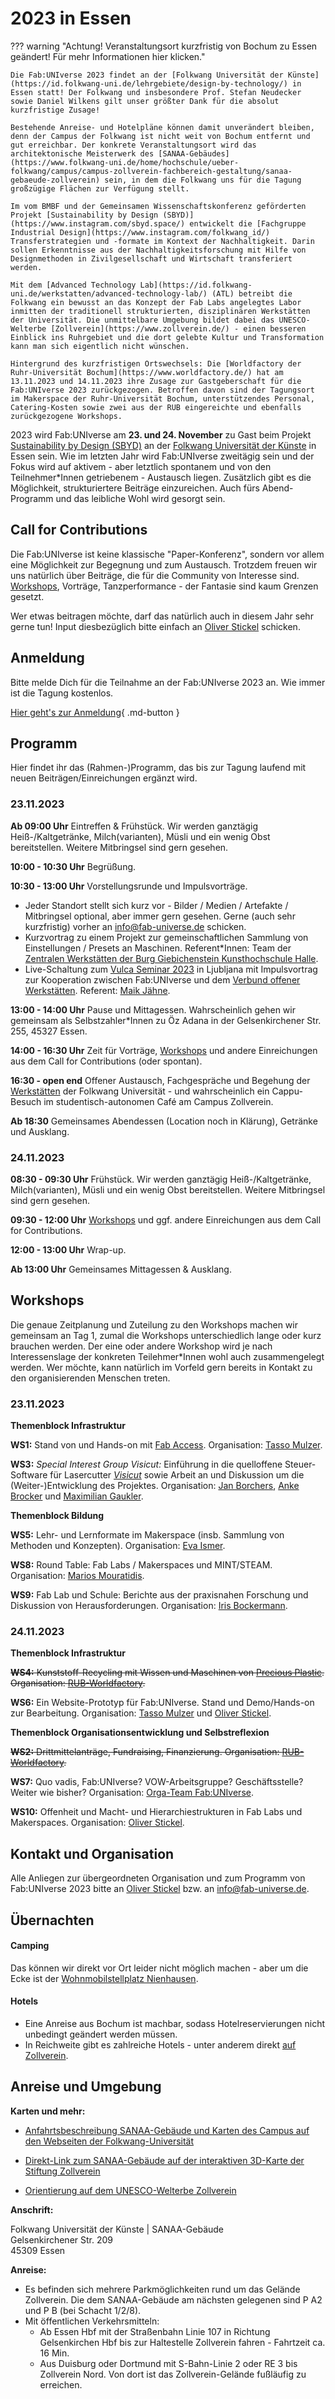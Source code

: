 # 2023 in Essen



??? warning "Achtung! Veranstaltungsort kurzfristig von Bochum zu Essen geändert! Für mehr Informationen hier klicken."

    Die Fab:UNIverse 2023 findet an der [Folkwang Universität der Künste](https://id.folkwang-uni.de/lehrgebiete/design-by-technology/) in Essen statt! Der Folkwang und insbesondere Prof. Stefan Neudecker sowie Daniel Wilkens gilt unser größter Dank für die absolut kurzfristige Zusage!  

    Bestehende Anreise- und Hotelpläne können damit unverändert bleiben, denn der Campus der Folkwang ist nicht weit von Bochum entfernt und gut erreichbar. Der konkrete Veranstaltungsort wird das architektonische Meisterwerk des [SANAA-Gebäudes](https://www.folkwang-uni.de/home/hochschule/ueber-folkwang/campus/campus-zollverein-fachbereich-gestaltung/sanaa-gebaeude-zollverein) sein, in dem die Folkwang uns für die Tagung großzügige Flächen zur Verfügung stellt.
	
    Im vom BMBF und der Gemeinsamen Wissenschaftskonferenz geförderten Projekt [Sustainability by Design (SBYD)](https://www.instagram.com/sbyd.space/) entwickelt die [Fachgruppe Industrial Design](https://www.instagram.com/folkwang_id/) Transferstrategien und -formate im Kontext der Nachhaltigkeit. Darin sollen Erkenntnisse aus der Nachhaltigkeitsforschung mit Hilfe von Designmethoden in Zivilgesellschaft und Wirtschaft transferiert werden.
	
    Mit dem [Advanced Technology Lab](https://id.folkwang-uni.de/werkstatten/advanced-technology-lab/) (ATL) betreibt die Folkwang ein bewusst an das Konzept der Fab Labs angelegtes Labor inmitten der traditionell strukturierten, disziplinären Werkstätten der Universität. Die unmittelbare Umgebung bildet dabei das UNESCO-Welterbe [Zollverein](https://www.zollverein.de/) - einen besseren Einblick ins Ruhrgebiet und die dort gelebte Kultur und Transformation kann man sich eigentlich nicht wünschen. 

    Hintergrund des kurzfristigen Ortswechsels: Die [Worldfactory der Ruhr-Universität Bochum](https://www.worldfactory.de/) hat am 13.11.2023 und 14.11.2023 ihre Zusage zur Gastgeberschaft für die Fab:UNIverse 2023 zurückgezogen. Betroffen davon sind der Tagungsort im Makerspace der Ruhr-Universität Bochum, unterstützendes Personal, Catering-Kosten sowie zwei aus der RUB eingereichte und ebenfalls zurückgezogene Workshops.  

2023 wird Fab:UNIverse am **23. und 24. November** zu Gast beim Projekt [Sustainability by Design (SBYD)](https://www.instagram.com/sbyd.space/) an der [Folkwang Universität der Künste](https://www.folkwang-uni.de/) in Essen sein. Wie im letzten Jahr wird Fab:UNIverse zweitägig sein und der Fokus wird auf aktivem - aber letztlich spontanem und von den Teilnehmer\*Innen getriebenem - Austausch liegen. Zusätzlich gibt es die Möglichkeit, strukturiertere Beiträge einzureichen. Auch fürs Abend-Programm und das leibliche Wohl wird gesorgt sein. 


## Call for Contributions

Die Fab:UNIverse ist keine klassische "Paper-Konferenz", sondern vor allem eine Möglichkeit zur Begegnung und zum Austausch. Trotzdem freuen wir uns natürlich über Beiträge, die für die Community von Interesse sind. [Workshops](#workshops), Vorträge, Tanzperformance - der Fantasie sind kaum Grenzen gesetzt. 

Wer etwas beitragen möchte, darf das natürlich auch in diesem Jahr sehr gerne tun! Input diesbezüglich bitte einfach an [Oliver Stickel](https://oliverstickel.de) schicken.

## Anmeldung

Bitte melde Dich für die Teilnahme an der Fab:UNIverse 2023 an. Wie immer ist die Tagung kostenlos. 

[Hier geht's zur Anmeldung](https://pretix.eu/fabuniverse/fabuniverse2023/){ .md-button }

## Programm

Hier findet ihr das (Rahmen-)Programm, das bis zur Tagung laufend mit neuen Beiträgen/Einreichungen ergänzt wird.

### 23.11.2023

**Ab 09:00 Uhr**		Eintreffen & Frühstück. Wir werden ganztägig Heiß-/Kaltgetränke, Milch(varianten), Müsli und ein wenig Obst bereitstellen. Weitere Mitbringsel sind gern gesehen.

**10:00 - 10:30 Uhr**   Begrüßung.

**10:30 - 13:00 Uhr**	Vorstellungsrunde und Impulsvorträge.

- Jeder Standort stellt sich kurz vor - Bilder / Medien / Artefakte / Mitbringsel optional, aber immer gern gesehen. Gerne (auch sehr kurzfristig) vorher an [info@fab-universe.de](mailto:info@fab-universe.de) schicken.
- Kurzvortrag zu einem Projekt zur gemeinschaftlichen Sammlung von Einstellungen / Presets an Maschinen. Referent\*Innen: Team der [Zentralen Werkstätten der Burg Giebichenstein Kunsthochschule Halle](https://www.burg-halle.de/hochschule/einrichtungen/zentrale-werkstaetten/).
- Live-Schaltung zum [Vulca Seminar 2023](https://vulca.eu/seminar23/) in Ljubljana mit Impulsvortrag zur Kooperation zwischen Fab:UNIverse und dem [Verbund offener Werkstätten](https://www.offene-werkstaetten.org/). Referent: [Maik Jähne](https://www.slub-dresden.de/ueber-uns/kontakte-und-ansprechpersonen/maik-jaehne).

**13:00 - 14:00 Uhr**	Pause und Mittagessen. Wahrscheinlich gehen wir gemeinsam als Selbstzahler\*Innen zu Öz Adana in der Gelsenkirchener Str. 255, 45327 Essen.

**14:00 - 16:30 Uhr**	Zeit für Vorträge, [Workshops](#workshops) und andere Einreichungen aus dem Call for Contributions (oder spontan).

**16:30 - open end**    Offener Austausch, Fachgespräche und Begehung der [Werkstätten](https://id.folkwang-uni.de/werkstatten/) der Folkwang Universität - und wahrscheinlich ein Cappu-Besuch im studentisch-autonomen Café am Campus Zollverein.

**Ab 18:30**            Gemeinsames Abendessen (Location noch in Klärung), Getränke und Ausklang.


### 24.11.2023

**08:30 - 09:30 Uhr**	Frühstück. Wir werden ganztägig Heiß-/Kaltgetränke, Milch(varianten), Müsli und ein wenig Obst bereitstellen. Weitere Mitbringsel sind gern gesehen.

**09:30 - 12:00 Uhr**	[Workshops](#workshops) und ggf. andere Einreichungen aus dem Call for Contributions.

**12:00 - 13:00 Uhr**	Wrap-up.

**Ab 13:00 Uhr**	Gemeinsames Mittagessen & Ausklang.


## Workshops

Die genaue Zeitplanung und Zuteilung zu den Workshops machen wir gemeinsam an Tag 1, zumal die Workshops unterschiedlich lange oder kurz brauchen werden. Der eine oder andere Workshop wird je nach Interessenslage der konkreten Teilehmer\*Innen wohl auch zusammengelegt werden. Wer möchte, kann natürlich im Vorfeld gern bereits in Kontakt zu den organisierenden Menschen treten.

### 23.11.2023

**Themenblock Infrastruktur**

**WS1:** Stand von und Hands-on mit [Fab Access](https://fab-access.org/). Organisation: [Tasso Mulzer](https://www.bht-berlin.de/people/detail/1487).

**WS3:** *Special Interest Group Visicut:* Einführung in die quelloffene Steuer-Software für Lasercutter [*Visicut*](https://visicut.org/) sowie Arbeit an und Diskussion um die (Weiter-)Entwicklung des Projektes. Organisation: [Jan Borchers](https://hci.rwth-aachen.de/borchers), [Anke Brocker](https://hci.rwth-aachen.de/brocker) und [Maximilian Gaukler](https://www.offene-werkstaetten.org/users/profile/1076).


**Themenblock Bildung** 

**WS5:** Lehr- und Lernformate im Makerspace (insb. Sammlung von Methoden und Konzepten). Organisation: [Eva Ismer](https://www.th-wildau.de/personen/eva-ismer/).

**WS8:** Round Table: Fab Labs / Makerspaces und  MINT/STEAM. Organisation: [Marios Mouratidis](https://www.cscw.uni-siegen.de/team/marios-mouratidis/).

**WS9:** Fab Lab und Schule: Berichte aus der praxisnahen Forschung und Diskussion von Herausforderungen. Organisation: [Iris Bockermann](https://dimeb.informatik.uni-bremen.de/index.php?id=184).


### 24.11.2023

**Themenblock Infrastruktur**

<strike>**WS4:** Kunststoff-Recycling mit Wissen und Maschinen von [Precious Plastic](https://preciousplastic.com/). Organisation: [RUB-Worldfactory](https://www.worldfactory.de/).</strike>

**WS6:** Ein Website-Prototyp für Fab:UNIverse. Stand und Demo/Hands-on zur Bearbeitung. Organisation: [Tasso Mulzer](https://www.bht-berlin.de/people/detail/1487) und [Oliver Stickel](https://oliverstickel.de).

**Themenblock Organisationsentwicklung und Selbstreflexion**

<strike>**WS2:** Drittmittelanträge, Fundraising, Finanzierung. Organisation: [RUB-Worldfactory](https://www.worldfactory.de/).</strike>

**WS7:** Quo vadis, Fab:UNIverse? VOW-Arbeitsgruppe? Geschäftsstelle? Weiter wie bisher? Organisation: [Orga-Team Fab:UNIverse](https://fab-universe.github.io/website/beitragen/).

**WS10:** Offenheit und Macht- und Hierarchiestrukturen in Fab Labs und Makerspaces. Organisation: [Oliver Stickel](https://oliverstickel.de).


## Kontakt und Organisation

Alle Anliegen zur übergeordneten Organisation und zum Programm von Fab:UNIverse 2023 bitte an [Oliver Stickel](https://oliverstickel.de) bzw. an [info@fab-universe.de](mailto:info@fab-universe.de).

## Übernachten

#### Camping

Das können wir direkt vor Ort leider nicht möglich machen - aber um die Ecke ist der [Wohnmobilstellplatz Nienhausen](https://nienhausen.de/index.php/revierpark/wohnmobilstellplatz).

#### Hotels

- Eine Anreise aus Bochum ist machbar, sodass Hotelreservierungen nicht unbedingt geändert werden müssen.
- In Reichweite gibt es zahlreiche Hotels - unter anderem direkt [auf Zollverein](https://www.zollverein.de/besuch-planen/essentrinken/designhotel-mit-bergbauatmosphaere/).

## Anreise und Umgebung

**Karten und mehr:**

- [Anfahrtsbeschreibung SANAA-Gebäude und Karten des Campus auf den Webseiten der Folkwang-Universität](https://www.folkwang-uni.de/home/hochschule/ueber-folkwang/campus/campus-zollverein-fachbereich-gestaltung/sanaa-gebaeude-zollverein#c139836)

- [Direkt-Link zum SANAA-Gebäude auf der interaktiven 3D-Karte der Stiftung Zollverein](https://www.zollverein.de/orientierungsplan/#/location/4ad79340-fe67-11ea-a0c4-23c06d3eeaab/51.4881082686326/7.047740135596655/70/-42/19)

- [Orientierung auf dem UNESCO-Welterbe Zollverein](https://www.zollverein.de/besuch-planen/gelaendeplan/)


**Anschrift:**  

Folkwang Universität der Künste | SANAA-Gebäude  
Gelsenkirchener Str. 209  
45309 Essen  

**Anreise:** 

- Es befinden sich mehrere Parkmöglichkeiten rund um das Gelände Zollverein. Die dem SANAA-Gebäude am nächsten gelegenen sind P A2 und P B (bei Schacht 1/2/8).
- Mit öffentlichen Verkehrsmitteln: 
    - Ab Essen Hbf mit der Straßenbahn Linie 107 in Richtung Gelsenkirchen Hbf bis zur Haltestelle Zollverein fahren - Fahrtzeit ca. 16 Min.
    - Aus Duisburg oder Dortmund mit S-Bahn-Linie 2 oder RE 3 bis Zollverein Nord. Von dort ist das Zollverein-Gelände fußläufig zu erreichen.
